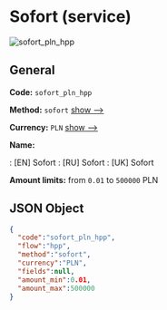 
# Sofort (service) 
![sofort_pln_hpp](https://static.openfintech.io/payment_methods/sofort_pln_hpp/logo.svg?w=400&c=v0.59.26#w200)  

## General 
 
**Code:** `sofort_pln_hpp` 
 
**Method:** `sofort` 
 [show -->](/payment-methods/sofort/) 
 
**Currency:** `PLN` [show -->](/currencies/PLN/) 
 
**Name:** 
 
:	[EN] Sofort 
:	[RU] Sofort 
:	[UK] Sofort 
 
**Amount limits:** from `0.01` to `500000` PLN 

## JSON Object 

```json
{
  "code":"sofort_pln_hpp",
  "flow":"hpp",
  "method":"sofort",
  "currency":"PLN",
  "fields":null,
  "amount_min":0.01,
  "amount_max":500000
}
```  
